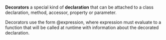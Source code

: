 **Decorators** a special kind of **declaration** that can be attached to a class declaration, method, accessor, property or parameter.

Decorators use the form @expression, where expression must evaluate to a function that will be called at runtime with information about the decorated declaration.